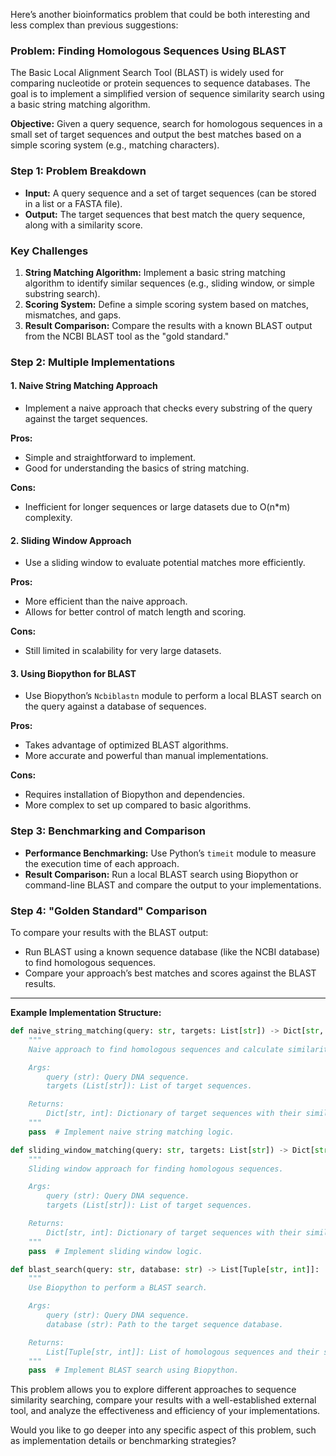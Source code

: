 Here’s another bioinformatics problem that could be both interesting and less complex than previous suggestions:

### Problem: **Finding Homologous Sequences Using BLAST**
The Basic Local Alignment Search Tool (BLAST) is widely used for comparing nucleotide or protein sequences to sequence databases. The goal is to implement a simplified version of sequence similarity search using a basic string matching algorithm.

**Objective:** Given a query sequence, search for homologous sequences in a small set of target sequences and output the best matches based on a simple scoring system (e.g., matching characters).

### Step 1: Problem Breakdown
- **Input:** A query sequence and a set of target sequences (can be stored in a list or a FASTA file).
- **Output:** The target sequences that best match the query sequence, along with a similarity score.

### Key Challenges
1. **String Matching Algorithm:** Implement a basic string matching algorithm to identify similar sequences (e.g., sliding window, or simple substring search).
2. **Scoring System:** Define a simple scoring system based on matches, mismatches, and gaps.
3. **Result Comparison:** Compare the results with a known BLAST output from the NCBI BLAST tool as the "gold standard."

### Step 2: Multiple Implementations

#### 1. **Naive String Matching Approach**
- Implement a naive approach that checks every substring of the query against the target sequences.

**Pros:**
- Simple and straightforward to implement.
- Good for understanding the basics of string matching.

**Cons:**
- Inefficient for longer sequences or large datasets due to O(n*m) complexity.

#### 2. **Sliding Window Approach**
- Use a sliding window to evaluate potential matches more efficiently.

**Pros:**
- More efficient than the naive approach.
- Allows for better control of match length and scoring.

**Cons:**
- Still limited in scalability for very large datasets.

#### 3. **Using Biopython for BLAST**
- Use Biopython’s `Ncbiblastn` module to perform a local BLAST search on the query against a database of sequences.

**Pros:**
- Takes advantage of optimized BLAST algorithms.
- More accurate and powerful than manual implementations.

**Cons:**
- Requires installation of Biopython and dependencies.
- More complex to set up compared to basic algorithms.

### Step 3: Benchmarking and Comparison
- **Performance Benchmarking:** Use Python’s `timeit` module to measure the execution time of each approach.
- **Result Comparison:** Run a local BLAST search using Biopython or command-line BLAST and compare the output to your implementations.

### Step 4: "Golden Standard" Comparison
To compare your results with the BLAST output:
- Run BLAST using a known sequence database (like the NCBI database) to find homologous sequences.
- Compare your approach’s best matches and scores against the BLAST results.

---

**Example Implementation Structure:**

```python
def naive_string_matching(query: str, targets: List[str]) -> Dict[str, int]:
    """
    Naive approach to find homologous sequences and calculate similarity scores.

    Args:
        query (str): Query DNA sequence.
        targets (List[str]): List of target sequences.

    Returns:
        Dict[str, int]: Dictionary of target sequences with their similarity scores.
    """
    pass  # Implement naive string matching logic.

def sliding_window_matching(query: str, targets: List[str]) -> Dict[str, int]:
    """
    Sliding window approach for finding homologous sequences.

    Args:
        query (str): Query DNA sequence.
        targets (List[str]): List of target sequences.

    Returns:
        Dict[str, int]: Dictionary of target sequences with their similarity scores.
    """
    pass  # Implement sliding window logic.

def blast_search(query: str, database: str) -> List[Tuple[str, int]]:
    """
    Use Biopython to perform a BLAST search.

    Args:
        query (str): Query DNA sequence.
        database (str): Path to the target sequence database.

    Returns:
        List[Tuple[str, int]]: List of homologous sequences and their scores.
    """
    pass  # Implement BLAST search using Biopython.
```

This problem allows you to explore different approaches to sequence similarity searching, compare your results with a well-established external tool, and analyze the effectiveness and efficiency of your implementations. 

Would you like to go deeper into any specific aspect of this problem, such as implementation details or benchmarking strategies?